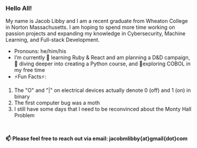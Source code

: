 ### Hello All!
  My name is Jacob Libby and I am a recent graduate from Wheaton College in Norton Massachusetts. I am hoping to spend more time working on passion projects and expanding my knowledge in Cybersecurity, Machine Learning, and Full-stack Development.

 - Pronouns: he/him/his
 - I’m currently 🌱 learning Ruby & React and am planning a D&D campaign, 🤿 diving deeper into creating a Python course, and 🚶exploring COBOL in my free time
 - ⚡Fun Facts⚡:
<ol>
  <li>The "O" and "|" on electrical devices actually denote 0 (off) and 1 (on) in binary</li>
  <li>The first computer bug was a moth</li>
  <li>I still have some days that I need to be reconvinced about the Monty Hall Problem</li>
  </ol>
        
 <br>
 
 <b>📫 Please feel free to reach out via email: jacobmlibby{at}gmail{dot}com </b>

<!--
**JacobLibby/JacobLibby** is a ✨ _special_ ✨ repository because its `README.md` (this file) appears on your GitHub profile.

Here are some ideas to get you started:

- 🔭 I’m currently working on my B.A. in Computer Science with a Minor in Mathematics and conducting research in sentiment analysis
- 👯 I’m looking to collaborate on ...
- 🤔 I’m looking for help with ...
- 💬 Ask me about ...
- 📫 How to reach me: ...
- 😄 Pronouns: he/him/his
- ⚡ Fun fact: ...
-->
